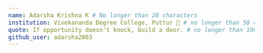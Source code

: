 ```yaml
---
name: Adarsha Krishna K # No longer than 28 characters
institution: Vivekananda Degree College, Puttur 🚩 # no longer than 58 characters
quote: If opportunity doesn't knock, build a door. # no longer than 100 characters, avoid using quotes(") to guarantee the format remains the same.
github_user: adarsha2003
---
```

